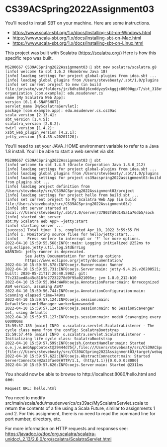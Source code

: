 # CS39ACSpring2022Assignment03

You'll need to install SBT on your machine. Here are some instructions.
* https://www.scala-sbt.org/1.x/docs/Installing-sbt-on-Windows.html
* https://www.scala-sbt.org/1.x/docs/Installing-sbt-on-Mac.html
* https://www.scala-sbt.org/1.x/docs/Installing-sbt-on-Linux.html

This project was built with Scalatra (https://scalatra.org/) Here is how
this specific repo was built.

    MS200667 CS39ACSpring2022Assignment03  sbt new scalatra/scalatra.g8
    [info] welcome to sbt 1.6.2 (Homebrew Java 18)
    [info] loading settings for project global-plugins from idea.sbt ...
    [info] loading global plugins from /Users/stevebeaty/.sbt/1.0/plugins
    [info] set current project to new (in build file:/private/var/folders/jr/6dhz8k8j6cnddyzy9xkggjc80000gp/T/sbt_318efc9/new/)
    organization [com.example]: edu.msudenver.cs
    name [My Scalatra Web App]:
    version [0.1.0-SNAPSHOT]:
    servlet_name [MyScalatraServlet]:
    package [com.example.app]: edu.msudenver.cs.cs39ac
    scala_version [2.13.4]:
    sbt_version [1.4.5]:
    scalatra_version [2.8.2]:
    twirl_version [1.4.2]:
    xsbt_web_plugin_version [4.2.1]:
    jetty_version [9.4.35.v20201120]:

You'll need to set your JAVA\_HOME environment variable to refer to a Java
1.8 install. You'll be able to start a web servlet via sbt:

    MS200667 CS39ACSpring2022Assignment03  sbt
    [info] welcome to sbt 1.4.5 (Oracle Corporation Java 1.8.0_212)
    [info] loading settings for project global-plugins from idea.sbt ...
    [info] loading global plugins from /Users/stevebeaty/.sbt/1.0/plugins
    [info] loading settings for project cs39acspring2022assignment03-build from plugins.sbt ...
    [info] loading project definition from /Users/stevebeaty/src/CS39ACSpring2022Assignment03/project
    [info] loading settings for project hello from build.sbt ...
    [info] set current project to My Scalatra Web App (in build file:/Users/stevebeaty/src/CS39ACSpring2022Assignment03/)
    [info] sbt server started at local:///Users/stevebeaty/.sbt/1.0/server/37802fd9d145a1a76db5/sock
    [info] started sbt server
    sbt:My Scalatra Web App> ~jetty:start
    [info] starting server ...
    [success] Total time: 1 s, completed Apr 10, 2022 3:59:55 PM
    [info] 1. Monitoring source files for hello/jetty:start...
    [info]    Press <enter> to interrupt or '?' for more options.
    2022-04-10 15:59:55.568:INFO::main: Logging initialized @252ms to org.eclipse.jetty.util.log.StdErrLog
    WARNING: jetty-runner is deprecated.
             See Jetty Documentation for startup options
             https://www.eclipse.org/jetty/documentation/
    2022-04-10 15:59:55.578:INFO:oejr.Runner:main: Runner
    2022-04-10 15:59:55.731:INFO:oejs.Server:main: jetty-9.4.29.v20200521; built: 2020-05-21T17:20:40.598Z; git: 77c232aed8a45c818fd27232278d9f95a021095e; jvm 1.8.0_212-b10
    2022-04-10 15:59:55.994:WARN:oeja.AnnotationParser:main: Unrecognized ASM version, assuming ASM7
    2022-04-10 15:59:56.744:INFO:oeja.AnnotationConfiguration:main: Scanning elapsed time=749ms
    2022-04-10 15:59:57.124:INFO:oejs.session:main: DefaultSessionIdManager workerName=node0
    2022-04-10 15:59:57.124:INFO:oejs.session:main: No SessionScavenger set, using defaults
    2022-04-10 15:59:57.127:INFO:oejs.session:main: node0 Scavenging every 600000ms
    15:59:57.185 [main] INFO  o.scalatra.servlet.ScalatraListener - The cycle class name from the config: ScalatraBootstrap
    15:59:57.446 [main] INFO  o.scalatra.servlet.ScalatraListener - Initializing life cycle class: ScalatraBootstrap
    2022-04-10 15:59:57.599:INFO:oejsh.ContextHandler:main: Started o.e.j.w.WebAppContext@29444d75{/,file:///Users/stevebeaty/src/CS39ACSpring2022Assignment03/target/webapp/,AVAILABLE}{file:///Users/stevebeaty/src/CS39ACSpring2022Assignment03/target/webapp/}
    2022-04-10 15:59:57.622:INFO:oejs.AbstractConnector:main: Started ServerConnector@2a33fae0{HTTP/1.1, (http/1.1)}{0.0.0.0:8080}
    2022-04-10 15:59:57.626:INFO:oejs.Server:main: Started @2311ms

You should now be able to browse to http://localhost:8080/hello.html and
see:

    Request URL: hello.html

You need to modify
src/main/scala/edu/msudenver/cs/cs39ac/MyScalatraServlet.scala to return
the contents of a file using a Scala Future, similar to assignments 1 and 2.
For this assignment, there is no need to read the command line for port
number, directory, etc.

For more information on HTTP requests and responses see:
https://javadoc.io/doc/org.scalatra/scalatra-unidoc\_2.13/2.8.0/org/scalatra/ScalatraServlet.html
